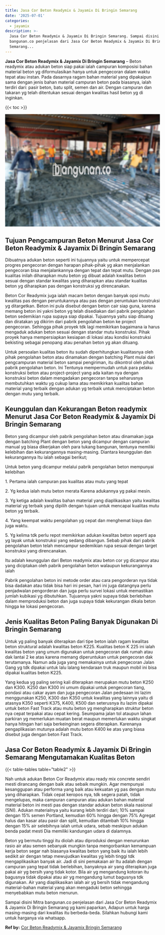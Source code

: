 ```yaml
---
title: Jasa Cor Beton Readymix & Jayamix Di Bringin Semarang
date: '2025-07-01'
categories:
  - jayamix
description: >-
  Jasa Cor Beton Readymix & Jayamix Di Bringin Semarang. Sampai disini Mitra
  bangunan.co penjelasan dari Jasa Cor Beton Readymix & Jayamix Di Bringin
  Semarang...
---
```


**Jasa Cor Beton Readymix & Jayamix Di Bringin Semarang** – Beton readymix atau adukan beton siap pakai ialah campuran komposisi bahan material beton yg diformulasikan hanya untuk pengecoran dalam waktu tepat atau instan. Pada dasarnya ragam bahan material yang dipakaipun sama dengan jenis bahan material campuran beton pada biasanya, ialah terdiri dari: pasir beton, batu split, semen dan air. Dengan campuran dan takaran yg telah ditentukan sesuai dengan kwalitas hasil beton yg di inginkan.

{{< toc >}}

![Jasa Cor Beton Readymix & Jayamix Di Bringin Semarang](/images/jasa-cor-readymix-54.png)

## Tujuan Pengcampuran Beton Menurut Jasa Cor Beton Readymix & Jayamix Di Bringin Semarang

Dibuatnya adukan beton seperti ini tujuannya yaitu untuk mempercepat progres pengecoran dengan harapan pihak-pihak yg akan menjalankan pengecoran bisa menjalankannya dengan tepat dan tepat mutu. Dengan pas kualitas inilah diharapkan mutu beton yg dibuat adalah kwalitas beton sesuai dengan standar kwalitas yang diharapkan atau standar kualitas beton yg diharapkan pas dengan konstruksi yg direncanakan.

Beton Cor Readymix juga ialah macam beton dengan banyak opsi mutu kwalitas pas dengan peruntukannya atau pas dengan peruntukan konstruksi yg ditargetkan. Beton ini pula disebut dengan beton cair siap guna, karena memang beton ini yakni beton yg telah disediakan dari pabrik pengolahan beton sedemikian rupa supaya siap dipakai. Tujuannya yaitu siap dituang dan diratakan yg dikirim dari pabrik pengolahan beton ke project pengecoran. Sehingga pihak proyek tdk lagi memikirkan bagaimana ia harus mengaduk adukan beton sesuai dengan standar mutu konstruksi. Pihak proyek hanya mempersiapkan kesiapan di lokasi atau kondisi konstruksi bekisting sebagai penopang atau penahan beton yg akan dituang.

Untuk persoalan kualitas beton itu sudah diperhitungkan kualitasnya oleh pihak pengolahan beton atau dinamakan dengan batching Plant mulai dari pengcampuran material beton sampai pengiriman, itu dikontrol oleh pihak pabrik pengolahan beton. Ini Tentunya mempermudah untuk para pelaku konstruksi beton atau project-project yang ada kaitan nya dengan konstruksi beton dalam mengadakan pengecoran tanpa seharusnya membutuhkan waktu yg cukup lama atau memikirkan kualitas bahan material yang terbaik dengan adukan yg terbaik untuk menciptakan beton dengan mutu yang terbaik.

## Keunggulan dan Kekurangan Beton readymix Menurut Jasa Cor Beton Readymix & Jayamix Di Bringin Semarang

Beton yang dicampur oleh pabrik pengolahan beton atau dinamakan juga dengan batching Plant dengan beton yang dicampur dengan campuran manual yg biasa dikerjakan oleh para tukang bangunan, tentunya memiliki kelebihan dan kekurangannya masing-masing. Diantara keunggulan dan kekurangannya Itu ialah sebagai berikut;

Untuk beton yang dicampur melalui pabrik pengolahan beton mempunyai kelebihan

1\. Pertama ialah campuran pas kualitas atau mutu yang tepat

2\. Yg kedua ialah mutu beton merata Karena adukannya yg pakai mesin.

3\. Yg ketiga adalah kwalitas bahan material yang diaplikasikan yaitu kwalitas material yg terbaik yang dipilih dengan tujuan untuk mencapai kualitas mutu beton yg terbaik.

4\. Yang keempat waktu pengolahan yg cepat dan menghemat biaya dan juga waktu.

5\. Yg kelima tdk perlu repot memikirkan adukan kwalitas beton seperti apa yg layak untuk konstruksi yang sedang dibangun. Sebab pihak dari pabrik pengolahan beton telah mencampur sedemikian rupa sesuai dengan target konstruksi yang direncanakan.

Itu adalah keunggulan dari Beton readymix atau beton cor yg dicampur atau yang diciptakan oleh pabrik pengolahan beton walaupun kekurangannya ialah

Pabrik pengolahan beton ini metode order atau cara pengorderan nya tidak bisa dadakan atau tidak bisa hari ini pesan, hari ini juga datangnya perlu penjadwalan pengorderan dan juga perlu survei lokasi untuk memastikan jumlah kubikasi yg dibutuhkan. Tujuannya yakni supaya tidak berlebihan dalam memproduksi beton dan juga supaya tidak kekurangan dikala beton hingga ke lokasi pengecoran.

## Jenis Kualitas Beton Paling Banyak Digunakan Di Bringin Semarang

Untuk yg paling banyak diterapkan dari tipe beton ialah ragam kwalitas beton struktural adalah kwalitas beton K225. Kualitas beton K 225 ini ialah kwalitas beton yang umum digunakan untuk pengecoran dak rumah atau dak lantai 2 ke atas karena memang diperuntukan untuk pengecoran dak terutamanya. Namun ada juga yang memakainya untuk pengecoran Jalan Gang yg tdk dipakai untuk lalu lalang kendaraan truk maupun mobil ini bisa dipakai kualitas beton K225.

Yang kedua yg paling sering kali diterapkan merupakan mutu beton K250 dan K300. K250 dan K300 ini umum dipakai untuk pengecoran tiang, pondasi atau cakar ayam dan juga pengecoran Jalan pedesaan ini lazim menggunakan K250, K300 dan K350 untuk kwalitas yang lainnya yaitu di atasnya K350 seperti K375, K400, K500 dan seterusnya itu lazim dipakai untuk beton Fast Track atau mutu beton yg mengharapkan struktur beton nya cepat terpakai atau cepat kering. Seumpama jalan tol ataupun lahan parkiran yg memerlukan muatan berat maupun memerlukan waktu singkat hanya hitngan hari saja berkeinginan segera diterapkan. Karenanya pengaplikasian mutunya adalah mutu beton K400 ke atas yang biasa disebut juga dengan beton Fast Track.

## Jasa Cor Beton Readymix & Jayamix Di Bringin Semarang Mengutamakan Kualitas Beton

{{< table-tables table="table2" >}}

Nah untuk adukan Beton Cor Readymix atau ready mix concrete sendiri mesti dirancang dengan baik atau sebaik mungkin. Agar mempunyai kesanggupan atau performa yang baik atau kekuatan yg pas dengan mutu yang diharapkan. Tidak cepat keropos nya, tdk segera patah, tidak mengelupas, maka campuran campuran atau adukan bahan material material beton ini mesti pas dengan standar adukan beton skala nasional (SNI). Adukan materialnya yaitu kurang lebih terdiri dari; 10% sampai dengan 15% semen Portland, kemudian 60% hingga dengan 75% Agregat halus dan kasar atau pasir dan split, kemudian ditambah 10% hingga dengan 15% air selebihnya ialah untuk udara, sebab meskipun adukan benda padat mesti Dia memiliki kandungan udara di dalamnya.

Beton yg bermutu tinggi itu diolah atau diproduksi dengan menurunkan rasio air atau semen sebanyak mungkin tanpa mengorbankan kemampuan kerja beton segar nah biasanya kwalitas beton yang baik itu ialah lebih sedikit air dengan tetap mewujudkan kwalitas yg lebih tinggi tdk mengaplikasikan banyak air. Jadi di sini pemakaian air Itu adalah dengan campuran yang tepat tidak berlebihan, banyaknya air yang diterapkan juga pakai air yg bersih yang tidak kotor. Bila air yg mengandung kotoran itu bagusnya tidak dipakai atau air yg mengandung lumut bagusnya tdk digunakan. Air yang diaplikasikan ialah air yg bersih tidak mengandung material-bahan material yang akan mengaduki beton sehingga menyebabkan mutu beton menurun.

Sampai disini Mitra bangunan.co penjelasan dari Jasa Cor Beton Readymix & Jayamix Di Bringin Semarang yg kami paparkan, Adapun untuk harga masing-masing dari kwalitas itu berbeda-beda. Silahkan hubungi kami untuk harganya via whatsapp.

**Ref by:** [Cor Beton Readymix & Jayamix Bringin Semarang](https://id.wikipedia.org/wiki/Cor)
